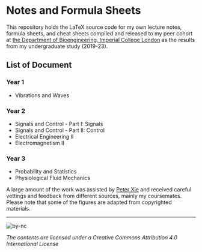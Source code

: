 # Notes and Formula Sheets
This repository holds the LaTeX source code for my own lecture notes, formula sheets, and cheat sheets compiled and released to my peer cohort at [the Department of Bioengineering, Imperial College London](https://www.imperial.ac.uk/bioengineering) as the results from my undergraduate study (2019-23).

## List of Document
### Year 1
  - Vibrations and Waves
### Year 2
  - Signals and Control - Part I: Signals
  - Signals and Control - Part II: Control
  - Electrical Engineering II
  - Electromagnetism II
### Year 3
  - Probability and Statistics
  - Physiological Fluid Mechanics

A large amount of the work was assisted by [Peter Xie](mailto:peter.xie19@imperial.ac.uk) and received careful vettings and feedback from different sources, mainly my coursemates. Please note that some of the figures are adapted from copyrighted materials.

---

![by-nc](https://binghuan.li/_include/imgs/by-nc.svg)

_The contents are licensed under a Creative Commons Attribution 4.0 International License_ 
